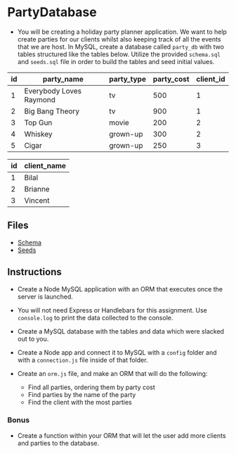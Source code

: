  # PartyDatabase 

* You will be creating a holiday party planner application. We want to help create parties for our clients whilst also keeping track of all the events that we are host. In MySQL, create a database called `party_db` with two tables structured like the tables below. Utilize the provided `schema.sql` and `seeds.sql` file in order to build the tables and seed initial values.

| id | party_name              | party_type | party_cost | client_id |
| -- | ----------------------- | ---------- | ---------- | --------- |
| 1  | Everybody Loves Raymond | tv         | 500        | 1         |
| 2  | Big Bang Theory         | tv         | 900        | 1         |
| 3  | Top Gun                 | movie      | 200        | 2         |
| 4  | Whiskey                 | grown-up   | 300        | 2         |
| 5  | Cigar                   | grown-up   | 250        | 3         |

| id | client_name |
| -- | ----------- |
| 1  | Bilal       |
| 2  | Brianne     |
| 3  | Vincent     |

## Files

* [Schema](Unsolved/schema.sql)
* [Seeds](Unsolved/seeds.sql)

## Instructions

* Create a Node MySQL application with an ORM that executes once the server is launched.

* You will not need Express or Handlebars for this assignment. Use `console.log` to print the data collected to the console.

* Create a MySQL database with the tables and data which were slacked out to you.

* Create a Node app and connect it to MySQL with a `config` folder and with a `connection.js` file inside of that folder.

* Create an `orm.js` file, and make an ORM that will do the following:

  * Find all parties, ordering them by party cost
  * Find parties by the name of the party
  * Find the client with the most parties

### Bonus

* Create a function within your ORM that will let the user add more clients and parties to the database.
